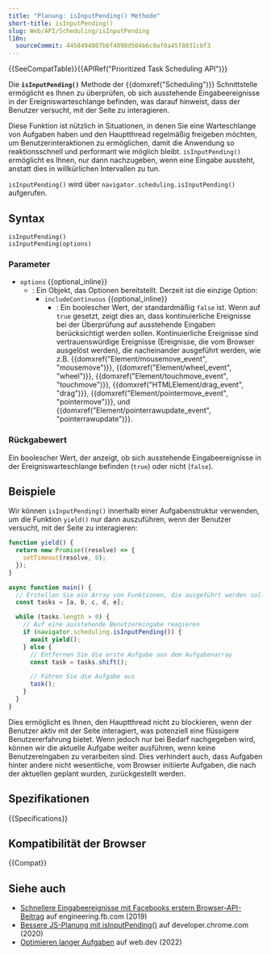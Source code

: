 ```yaml
---
title: "Planung: isInputPending() Methode"
short-title: isInputPending()
slug: Web/API/Scheduling/isInputPending
l10n:
  sourceCommit: 4458494807b6f4898d504b6c0af0a45f8031cbf3
---
```


{{SeeCompatTable}}{{APIRef("Prioritized Task Scheduling API")}}

Die **`isInputPending()`** Methode der {{domxref("Scheduling")}} Schnittstelle ermöglicht es Ihnen zu überprüfen, ob sich ausstehende Eingabeereignisse in der Ereigniswarteschlange befinden, was darauf hinweist, dass der Benutzer versucht, mit der Seite zu interagieren.

Diese Funktion ist nützlich in Situationen, in denen Sie eine Warteschlange von Aufgaben haben und den Hauptthread regelmäßig freigeben möchten, um Benutzerinteraktionen zu ermöglichen, damit die Anwendung so reaktionsschnell und performant wie möglich bleibt. `isInputPending()` ermöglicht es Ihnen, nur dann nachzugeben, wenn eine Eingabe aussteht, anstatt dies in willkürlichen Intervallen zu tun.

`isInputPending()` wird über `navigator.scheduling.isInputPending()` aufgerufen.

## Syntax

```js-nolint
isInputPending()
isInputPending(options)
```

### Parameter

- `options` {{optional_inline}}
  - : Ein Objekt, das Optionen bereitstellt. Derzeit ist die einzige Option:
    - `includeContinuous` {{optional_inline}}
      - : Ein boolescher Wert, der standardmäßig `false` ist. Wenn auf `true` gesetzt, zeigt dies an, dass kontinuierliche Ereignisse bei der Überprüfung auf ausstehende Eingaben berücksichtigt werden sollen. Kontinuierliche Ereignisse sind vertrauenswürdige Ereignisse (Ereignisse, die vom Browser ausgelöst werden), die nacheinander ausgeführt werden, wie z.B. {{domxref("Element/mousemove_event", "mousemove")}}, {{domxref("Element/wheel_event", "wheel")}}, {{domxref("Element/touchmove_event", "touchmove")}}, {{domxref("HTMLElement/drag_event", "drag")}}, {{domxref("Element/pointermove_event", "pointermove")}}, und {{domxref("Element/pointerrawupdate_event", "pointerrawupdate")}}.

### Rückgabewert

Ein boolescher Wert, der anzeigt, ob sich ausstehende Eingabeereignisse in der Ereigniswarteschlange befinden (`true`) oder nicht (`false`).

## Beispiele

Wir können `isInputPending()` innerhalb einer Aufgabenstruktur verwenden, um die Funktion `yield()` nur dann auszuführen, wenn der Benutzer versucht, mit der Seite zu interagieren:

```js
function yield() {
  return new Promise((resolve) => {
    setTimeout(resolve, 0);
  });
}

async function main() {
  // Erstellen Sie ein Array von Funktionen, die ausgeführt werden sollen
  const tasks = [a, b, c, d, e];

  while (tasks.length > 0) {
    // Auf eine ausstehende Benutzereingabe reagieren
    if (navigator.scheduling.isInputPending()) {
      await yield();
    } else {
      // Entfernen Sie die erste Aufgabe aus dem Aufgabenarray
      const task = tasks.shift();

      // Führen Sie die Aufgabe aus
      task();
    }
  }
}
```

Dies ermöglicht es Ihnen, den Hauptthread nicht zu blockieren, wenn der Benutzer aktiv mit der Seite interagiert, was potenziell eine flüssigere Benutzererfahrung bietet. Wenn jedoch nur bei Bedarf nachgegeben wird, können wir die aktuelle Aufgabe weiter ausführen, wenn keine Benutzereingaben zu verarbeiten sind. Dies verhindert auch, dass Aufgaben hinter andere nicht wesentliche, vom Browser initiierte Aufgaben, die nach der aktuellen geplant wurden, zurückgestellt werden.

## Spezifikationen

{{Specifications}}

## Kompatibilität der Browser

{{Compat}}

## Siehe auch

- [Schnellere Eingabeereignisse mit Facebooks erstem Browser-API-Beitrag](https://engineering.fb.com/2019/04/22/developer-tools/isinputpending-api/) auf engineering.fb.com (2019)
- [Bessere JS-Planung mit isInputPending()](https://developer.chrome.com/docs/capabilities/web-apis/isinputpending) auf developer.chrome.com (2020)
- [Optimieren langer Aufgaben](https://web.dev/articles/optimize-long-tasks#yield_only_when_necessary) auf web.dev (2022)
